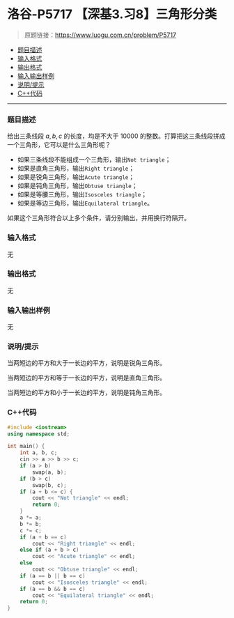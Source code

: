 # 洛谷-P5717 【深基3.习8】三角形分类

> 原题链接：https://www.luogu.com.cn/problem/P5717

- [题目描述](#题目描述)
- [输入格式](#输入格式)
- [输出格式](#输出格式)
- [输入输出样例](#输入输出样例)
- [说明/提示](#说明/提示)
- [C++代码](#C++代码)

---

### <a name="题目描述">题目描述</a>

给出三条线段 $a,b,c$ 的长度，均是不大于 10000 的整数。打算把这三条线段拼成一个三角形，它可以是什么三角形呢？

- 如果三条线段不能组成一个三角形，输出`Not triangle`；
- 如果是直角三角形，输出`Right triangle`；
- 如果是锐角三角形，输出`Acute triangle`；
- 如果是钝角三角形，输出`Obtuse triangle`；
- 如果是等腰三角形，输出`Isosceles triangle`；
- 如果是等边三角形，输出`Equilateral triangle`。

如果这个三角形符合以上多个条件，请分别输出，并用换行符隔开。

### <a name="输入格式">输入格式</a>

无

### <a name="输出格式">输出格式</a>

无

### <a name="输入输出样例">输入输出样例</a>

无

### <a name="说明/提示">说明/提示</a>

当两短边的平方和大于一长边的平方，说明是锐角三角形。

当两短边的平方和等于一长边的平方，说明是直角三角形。

当两短边的平方和小于一长边的平方，说明是钝角三角形。

### <a name="C++代码">C++代码</a>

```c++
#include <iostream>
using namespace std;

int main() {
    int a, b, c;
    cin >> a >> b >> c;
    if (a > b)
        swap(a, b);
    if (b > c)
        swap(b, c);
    if (a + b <= c) {
        cout << "Not triangle" << endl;
        return 0;
    }
    a *= a;
    b *= b;
    c *= c;
    if (a + b == c)
        cout << "Right triangle" << endl;
    else if (a + b > c)
        cout << "Acute triangle" << endl;
    else
        cout << "Obtuse triangle" << endl;
    if (a == b || b == c)
        cout << "Isosceles triangle" << endl;
    if (a == b && b == c)
        cout << "Equilateral triangle" << endl;
    return 0;
}
```